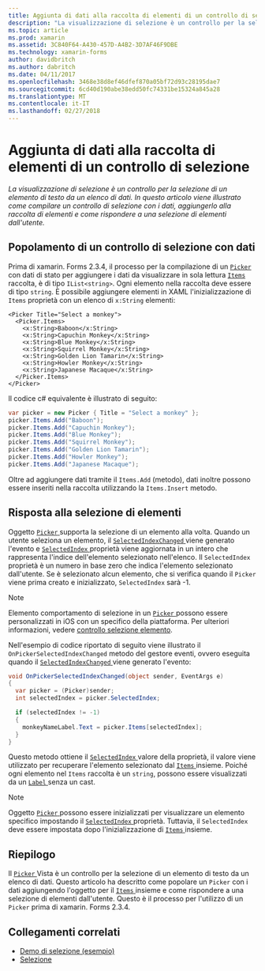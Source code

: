 ```yaml
---
title: Aggiunta di dati alla raccolta di elementi di un controllo di selezione
description: "La visualizzazione di selezione è un controllo per la selezione di un elemento di testo da un elenco di dati. In questo articolo viene illustrato come compilare un controllo di selezione con i dati, aggiungerlo alla raccolta di elementi e come rispondere a una selezione di elementi dall'utente."
ms.topic: article
ms.prod: xamarin
ms.assetid: 3C840F64-A430-457D-A4B2-3D7AF46F9DBE
ms.technology: xamarin-forms
author: davidbritch
ms.author: dabritch
ms.date: 04/11/2017
ms.openlocfilehash: 3468e38d8ef46dfef870a05bf72d93c28195dae7
ms.sourcegitcommit: 6cd40d190abe38edd50fc74331be15324a845a28
ms.translationtype: MT
ms.contentlocale: it-IT
ms.lasthandoff: 02/27/2018
---
```

# <a name="adding-data-to-a-pickers-items-collection"></a>Aggiunta di dati alla raccolta di elementi di un controllo di selezione

_La visualizzazione di selezione è un controllo per la selezione di un elemento di testo da un elenco di dati. In questo articolo viene illustrato come compilare un controllo di selezione con i dati, aggiungerlo alla raccolta di elementi e come rispondere a una selezione di elementi dall'utente._

## <a name="populating-a-picker-with-data"></a>Popolamento di un controllo di selezione con dati

Prima di xamarin. Forms 2.3.4, il processo per la compilazione di un [ `Picker` ](https://developer.xamarin.com/api/type/Xamarin.Forms.Picker/) con dati di stato per aggiungere i dati da visualizzare in sola lettura [ `Items` ](https://developer.xamarin.com/api/property/Xamarin.Forms.Picker.Items/) raccolta, è di tipo `IList<string>`. Ogni elemento nella raccolta deve essere di tipo `string`. È possibile aggiungere elementi in XAML l'inizializzazione di `Items` proprietà con un elenco di `x:String` elementi:

```xaml
<Picker Title="Select a monkey">
  <Picker.Items>
    <x:String>Baboon</x:String>
    <x:String>Capuchin Monkey</x:String>
    <x:String>Blue Monkey</x:String>
    <x:String>Squirrel Monkey</x:String>
    <x:String>Golden Lion Tamarin</x:String>
    <x:String>Howler Monkey</x:String>
    <x:String>Japanese Macaque</x:String>
  </Picker.Items>
</Picker>
```

Il codice c# equivalente è illustrato di seguito:

```csharp
var picker = new Picker { Title = "Select a monkey" };
picker.Items.Add("Baboon");
picker.Items.Add("Capuchin Monkey");
picker.Items.Add("Blue Monkey");
picker.Items.Add("Squirrel Monkey");
picker.Items.Add("Golden Lion Tamarin");
picker.Items.Add("Howler Monkey");
picker.Items.Add("Japanese Macaque");
```

Oltre ad aggiungere dati tramite il `Items.Add` (metodo), dati inoltre possono essere inseriti nella raccolta utilizzando la `Items.Insert` metodo.

## <a name="responding-to-item-selection"></a>Risposta alla selezione di elementi

Oggetto [ `Picker` ](https://developer.xamarin.com/api/type/Xamarin.Forms.Picker/) supporta la selezione di un elemento alla volta. Quando un utente seleziona un elemento, il [ `SelectedIndexChanged` ](https://developer.xamarin.com/api/event/Xamarin.Forms.Picker.SelectedIndexChanged/) viene generato l'evento e [ `SelectedIndex` ](https://developer.xamarin.com/api/property/Xamarin.Forms.Picker.SelectedIndex/) proprietà viene aggiornata in un intero che rappresenta l'indice dell'elemento selezionato nell'elenco. Il `SelectedIndex` proprietà è un numero in base zero che indica l'elemento selezionato dall'utente. Se è selezionato alcun elemento, che si verifica quando il `Picker` viene prima creato e inizializzato, `SelectedIndex` sarà -1.

> [!NOTE]
> Elemento comportamento di selezione in un [ `Picker` ](https://developer.xamarin.com/api/type/Xamarin.Forms.Picker/) possono essere personalizzati in iOS con un specifico della piattaforma. Per ulteriori informazioni, vedere [controllo selezione elemento](~/xamarin-forms/platform/platform-specifics/consuming/ios.md#picker_update_mode).

Nell'esempio di codice riportato di seguito viene illustrato il `OnPickerSelectedIndexChanged` metodo del gestore eventi, ovvero eseguita quando il [ `SelectedIndexChanged` ](https://developer.xamarin.com/api/event/Xamarin.Forms.Picker.SelectedIndexChanged/) viene generato l'evento:

```csharp
void OnPickerSelectedIndexChanged(object sender, EventArgs e)
{
  var picker = (Picker)sender;
  int selectedIndex = picker.SelectedIndex;

  if (selectedIndex != -1)
  {
    monkeyNameLabel.Text = picker.Items[selectedIndex];
  }
}
```

Questo metodo ottiene il [ `SelectedIndex` ](https://developer.xamarin.com/api/property/Xamarin.Forms.Picker.SelectedIndex/) valore della proprietà, il valore viene utilizzato per recuperare l'elemento selezionato dal [ `Items` ](https://developer.xamarin.com/api/property/Xamarin.Forms.Picker.Items/) insieme. Poiché ogni elemento nel `Items` raccolta è un `string`, possono essere visualizzati da un [ `Label` ](https://developer.xamarin.com/api/type/Xamarin.Forms.Label/) senza un cast.

> [!NOTE]
> Oggetto [ `Picker` ](https://developer.xamarin.com/api/type/Xamarin.Forms.Picker/) possono essere inizializzati per visualizzare un elemento specifico impostando il [ `SelectedIndex` ](https://developer.xamarin.com/api/property/Xamarin.Forms.Picker.SelectedIndex/) proprietà. Tuttavia, il `SelectedIndex` deve essere impostata dopo l'inizializzazione di [ `Items` ](https://developer.xamarin.com/api/property/Xamarin.Forms.Picker.Items/) insieme.

## <a name="summary"></a>Riepilogo

Il [ `Picker` ](https://developer.xamarin.com/api/type/Xamarin.Forms.Picker/) Vista è un controllo per la selezione di un elemento di testo da un elenco di dati. Questo articolo ha descritto come popolare un `Picker` con i dati aggiungendo l'oggetto per il [ `Items` ](https://developer.xamarin.com/api/property/Xamarin.Forms.Picker.Items/) insieme e come rispondere a una selezione di elementi dall'utente. Questo è il processo per l'utilizzo di un `Picker` prima di xamarin. Forms 2.3.4.


## <a name="related-links"></a>Collegamenti correlati

- [Demo di selezione (esempio)](https://developer.xamarin.com/samples/xamarin-forms/UserInterface/PickerDemo/)
- [Selezione](https://developer.xamarin.com/api/type/Xamarin.Forms.Picker/)

